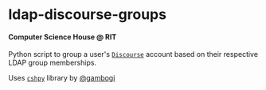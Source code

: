 # ldap-discourse-groups
#### Computer Science House @ RIT


Python script to group a user's [`Discourse`](https://github.com/discourse/discourse) account based on their respective LDAP group memberships.

Uses [`cshpy`](https://github.com/gambogi/cshpy) library by [@gambogi](https://github.com/gambogi)
